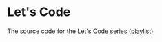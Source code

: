 # Let's Code

The source code for the Let's Code series ([playlist](https://www.youtube.com/playlist?list=PLtTT8p-gjGEdGzZ0ET2bwNnA6iP_mmmrv)).
